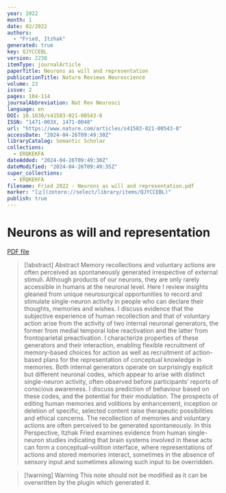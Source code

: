 ```yaml
---
year: 2022
month: 1
date: 02/2022
authors:
  - "Fried, Itzhak"
generated: true
key: QJYCCEBL
version: 2238
itemType: journalArticle
paperTitle: Neurons as will and representation
publicationTitle: Nature Reviews Neuroscience
volume: 23
issue: 2
pages: 104-114
journalAbbreviation: Nat Rev Neurosci
language: en
DOI: 10.1038/s41583-021-00543-8
ISSN: "1471-003X, 1471-0048"
url: "https://www.nature.com/articles/s41583-021-00543-8"
accessDate: "2024-04-26T09:49:30Z"
libraryCatalog: Semantic Scholar
collections:
  - ERQKEKFA
dateAdded: "2024-04-26T09:49:30Z"
dateModified: "2024-04-26T09:49:35Z"
super_collections:
  - ERQKEKFA
filename: Fried 2022 - Neurons as will and representation.pdf
marker: "[🇿](zotero://select/library/items/QJYCCEBL)"
publish: true
---
```

# Neurons as will and representation

[PDF file](/Papers/PDFs/Fried%202022%20-%20Neurons%20as%20will%20and%20representation.pdf)

> [!abstract] Abstract
> Memory recollections and voluntary actions are often perceived as spontaneously generated irrespective of external stimuli. Although products of our neurons, they are only rarely accessible in humans at the neuronal level. Here I review insights gleaned from unique neurosurgical opportunities to record and stimulate single-neuron activity in people who can declare their thoughts, memories and wishes. I discuss evidence that the subjective experience of human recollection and that of voluntary action arise from the activity of two internal neuronal generators, the former from medial temporal lobe reactivation and the latter from frontoparietal preactivation. I characterize properties of these generators and their interaction, enabling flexible recruitment of memory-based choices for action as well as recruitment of action-based plans for the representation of conceptual knowledge in memories. Both internal generators operate on surprisingly explicit but different neuronal codes, which appear to arise with distinct single-neuron activity, often observed before participants’ reports of conscious awareness. I discuss prediction of behaviour based on these codes, and the potential for their modulation. The prospects of editing human memories and volitions by enhancement, inception or deletion of specific, selected content raise therapeutic possibilities and ethical concerns. The recollection of memories and voluntary actions are often perceived to be generated spontaneously. In this Perspective, Itzhak Fried examines evidence from human single-neuron studies indicating that brain systems involved in these acts can form a conceptual–volition interface, where representations of actions and stored memories interact, sometimes in the absence of sensory input and sometimes allowing such input to be overridden.

>[!warning] Warning
> This note should not be modified as it can be overwritten by the plugin which generated it.

